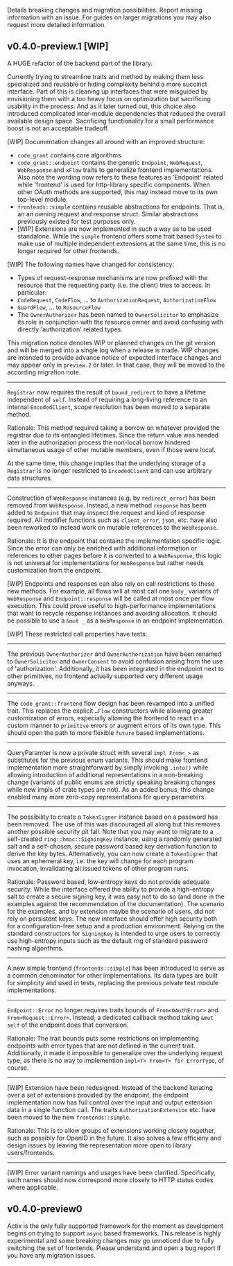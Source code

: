 Details breaking changes and migration possibilities. Report missing
information with an issue. For guides on larger migrations you may also request
more detailed information.

## v0.4.0-preview.1 [WIP]

A HUGE refactor of the backend part of the library.

Currently trying to streamline traits and method by making them less specialized
and reusable or hiding complexity behind a more succinct interface. Part of this
is cleaning up interfaces that were misguided by envisioning them with a too
heavy focus on optimization but sacrificing usability in the process. And as it
later turned out, this choice also introduced complicated inter-module
dependencies that reduced the overall available design space. Sacrificing
functionality for a small performance boost is not an acceptable tradeoff.

[WIP]
Documentation changes all around with an improved structure:
* `code_grant` contains core algorithms.
* `code_grant::endpoint` contains the generic `Endpoint`, `WebRequest`,
  `WebResponse` and `xFlow` traits to generalize frontend implementations. Also
  note the wording now refers to these features as 'Endpoint' related while
  'frontend' is used for http-library specific components. When other OAuth
  methods are supported, this may instead move to its own top-level module.
* `frontends::simple` contains reusable abstractions for endpoints. That is, an
  an owning request and response struct. Similar abstractions previously existed
  for test purposes only.
* [WIP] Extensions are now implemented in such a way as to be used standalone.
  While the `simple` frontend offers some trait based `System` to make use of
  multiple independent extensions at the same time, this is no longer required
  for other frontends.

[WIP]
The following names have changed for consistency:
* Types of request-response mechanisms are now prefixed with the resource that
  the requesting party (i.e. the client) tries to access. In particular:
* `CodeRequest`, `CodeFlow`, … to `AuthorizationRequest`, `AuthorizationFlow`
* `GuardFlow`, … to `ResourceFlow`
* The `OwnerAuthorizer` has been named to `OwnerSolicitor` to emphasize its
  role in conjunction with the resource owner and avoid confusing with directly
  'authorization' related types.

This migration notice denotes WIP or planned changes on the git version and will
be merged into a single log when a release is made. WIP changes are intended to
provide advance notice of expected interface changes and may appear only in
`preview.2` or later. In that case, they will be moved to the according
migration note.

-----

`Registrar` now requires the result of `bound_redirect` to have a lifetime
independent of `self`. Instead of requiring a long-living reference to an
internal `EncodedClient`, scope resolution has been moved to a separate method.

Rationale: This method required taking a borrow on whatever provided the
registrar due to its entangled lifetimes. Since the return value was needed
later in the authorization process the non-local borrow hindered simultaneous
usage of other mutable members, even if those were local.

At the same time, this change implies that the underlying storage of a
`Registrar` is no longer restricted to `EncodedClient` and can use arbitrary
data structures.

-----

Construction of `WebResponse` instances (e.g. by `redirect_error`) has been 
removed from `WebResponse`. Instead, a new method `response` has been added to
`Endpoint` that may inspect the request and kind of response required. All 
modifier functions such as `client_error`, `json`, etc. have also been reworked
to instead work on mutable references to the `WebResponse`.

Rationale: It is the endpoint that contains the implementation specific logic.
Since the error can only be enriched with additional information or references
to other pages before it is converted to a `WebResponse`, this logic is not
universal for implementations for `WebResponse` but rather needs customization
from the endpoint.

[WIP] Endpoints and responses can also rely on call restrictions to these new
methods. For example, all flows will at most call one `body_` variants of 
`WebResponse` and `Endpoint::response` will be called at most once per flow
execution. This could prove useful to high-performance implementations that
want to recycle response instances and avoiding allocation. It should be 
possible to use a `&mut _` as a `WebResponse` in an endpoint implementation.

[WIP] These restricted call properties have tests.

-----

The previous `OwnerAuthorizer` and `OwnerAuthorization` have been renamed to
`OwnerSolicitor` and `OwnerConsent` to avoid confusion arising from the use of
'authorization'. Additionally, it has been integrated in the endpoint next to
other primitives, no frontend actually supported very different usage anyways.

-----

The `code_grant::frontend` flow design has been revamped into a unified trait.
This replaces the explicit `…Flow` constructors while allowing greater
customization of errors, especially allowing the frontend to react in a custom
manner to `primitive` errors or augment errors of its own type. This should
open the path to more flexible `future` based implementations.

-----

QueryParamter is now a private struct with several `impl From<_>` as substitutes
for the previous enum variants. This should make frontend implementation more
straightforward by simply invoking `.into()` while allowing introduction of
additional representations in a non-breaking change (variants of public enums
are strictly speaking breaking changes while new impls of crate types are not).
As an added bonus, this change enabled many more zero-copy representations for
query parameters.

-----

The possibility to create a `TokenSigner` instance based on a password has been
removed. The use of this was discouraged all along but this removes another
possible security pit fall. Note that you may want to migrate to a self-created
`ring::hmac::SigningKey` instance, using a randomly generated salt and a
self-chosen, secure password based key derivation function to derive the key
bytes. Alternatively, you can now create a `TokenSigner` that uses an ephemeral
key, i.e. the key will change for each program invocation, invalidating all
issued tokens of other program runs.

Rationale: Password based, low-entropy keys do not provide adequate security.
While the interface offered the ability to provide a high-entropy salt to
create a secure signing key, it was easy not to do so (and done in the examples
against the recommendation of the documentation). The scenario for the
examples, and by extension maybe the scenario of users, did not rely on
persistent keys. The new interface should offer high security both for a
configuration-free setup and a production environment. Relying on the standard
constructors for `SigningKey` is intended to urge users to correctly use
high-entropy inputs such as the default rng of standard password hashing
algorithms.

----

A new simple frontend (`frontends::simple`) has been introduced to serve as a
common denominator for other implementations. Its data types are built for
simplicity and used in tests, replacing the previous private test module
implementations.

----

`Endpoint::Error` no longer requires traits bounds of `From<OAuthError>` and
`From<Request::Error>`. Instead, a dedicated callback method taking `&mut self`
of the endpoint does that conversion.

Rationale: The trait bounds puts some restrictions on implementing endpoints
with error types that are not defined in the current trait. Additionally, it
made it impossible to generalize over the underlying request type, as there is
no way to implemention `impl<T> From<T> for ErrorType`, of course.

----

[WIP]
Extension have been redesigned. Instead of the backend iterating over a set of
extensions provided by the endpoint, the endpoint implementation now has full
control over the input and output extension data in a single function call. The
traits `AuthorizationExtension` etc. have been moved to the new
`frontends::simple`.

Rationale: This is to allow groups of extensions working closely together, such
as possibly for OpenID in the future. It also solves a few efficieny and design
issues by leaving the representation more open to library users/frontends.

----

[WIP]
Error variant namings and usages have been clarified. Specifically, such names
should now correspond more closely to HTTP status codes where applicable.

## v0.4.0-preview0

Actix is the only fully supported framework for the moment as development begins
on trying to support `async` based frameworks. This release is highly
experimental and some breaking changes may go unnoticed due to fully switching
the set of frontends. Please understand and open a bug report if you have any
migration issues.
